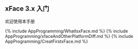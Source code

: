 ## xFace 3.x 入门

欢迎使用本手册

{% include AppProgramming/WhatIsxFace.md %}
{% include AppProgramming/xfaceAndOtherPlatformDiff.md %}
{% include AppProgramming/CreatFirstxFace.md %}

